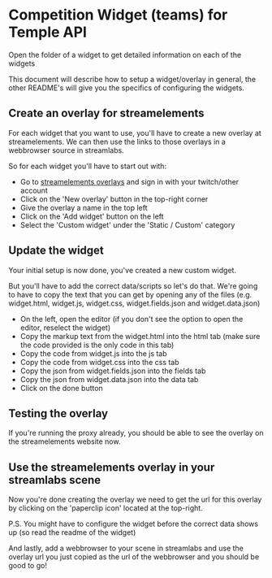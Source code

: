 # Competition Widget (teams) for Temple API

Open the folder of a widget to get detailed information on each of the widgets

This document will describe how to setup a widget/overlay in general, the other README's will give you the specifics of configuring the widgets.

## Create an overlay for streamelements

For each widget that you want to use, you'll have to create a new overlay at streamelements.
We can then use the links to those overlays in a webbrowser source in streamlabs.

So for each widget you'll have to start out with:

- Go to [streamelements overlays](https://streamelements.com/dashboard/overlays) and sign in with your twitch/other account
- Click on the 'New overlay' button in the top-right corner
- Give the overlay a name in the top left
- Click on the 'Add widget' button on the left
- Select the 'Custom widget' under the 'Static / Custom' category


## Update the widget 

Your initial setup is now done, you've created a new custom widget.

But you'll have to add the correct data/scripts so let's do that.
We're going to have to copy the text that you can get by opening any of the files (e.g. widget.html, widget.js, widget.css, widget.fields.json and widget.data.json)

- On the left, open the editor (if you don't see the option to open the editor, reselect the widget)
- Copy the markup text from the widget.html into the html tab (make sure the code provided is the only code in this tab)
- Copy the code from widget.js into the js tab
- Copy the code from widget.css into the css tab
- Copy the json from widget.fields.json into the fields tab
- Copy the json from widget.data.json into the data tab
- Click on the done button

## Testing the overlay
If you're running the proxy already, you should be able to see the overlay on the streamelements website now.

## Use the streamelements overlay in your streamlabs scene
Now you're done creating the overlay we need to get the url for this overlay by clicking on the 'paperclip icon' located at the top-right.

P.S. You might have to configure the widget before the correct data shows up (so read the readme of the widget)

And lastly, add a webbrowser to your scene in streamlabs and use the overlay url you just copied as the url of the webbrowser and you should be good to go!